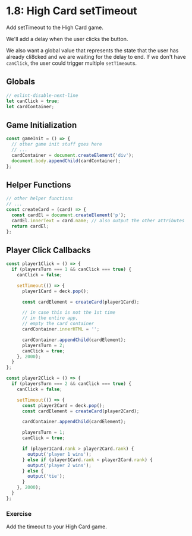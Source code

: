 # 1.8: High Card setTimeout

Add setTimeout to the High Card game.

We'll add a delay when the user clicks the button.

We also want a global value that represents the state that the user has already cli8cked and we are waiting for the delay to end. If we don't have `canClick`, the user could trigger multiple `setTimeout`s.

## Globals

```js
// eslint-disable-next-line
let canClick = true;
let cardContainer;
```

## Game Initialization

```js
const gameInit = () => {
  // other game init stuff goes here
  // ...
  cardContainer = document.createElement('div');
  document.body.appendChild(cardContainer);
};
```

## Helper Functions

```js
// other helper functions
// ...
const createCard = (card) => {
  const cardEl = document.createElement('p');
  cardEl.innerText = card.name; // also output the other attributes
  return cardEl;
};
```

## Player Click Callbacks

```js
const player1Click = () => {
  if (playersTurn === 1 && canClick === true) {
    canClick = false;

    setTimeout(() => {
      player1Card = deck.pop();

      const cardElement = createCard(player1Card);

      // in case this is not the 1st time
      // in the entire app,
      // empty the card container
      cardContainer.innerHTML = '';

      cardContainer.appendChild(cardElement);
      playersTurn = 2;
      canClick = true;
    }, 2000);
  }
};

const player2Click = () => {
  if (playersTurn === 2 && canClick === true) {
    canClick = false;

    setTimeout(() => {
      const player2Card = deck.pop();
      const cardElement = createCard(player2Card);

      cardContainer.appendChild(cardElement);

      playersTurn = 1;
      canClick = true;

      if (player1Card.rank > player2Card.rank) {
        output('player 1 wins');
      } else if (player1Card.rank < player2Card.rank) {
        output('player 2 wins');
      } else {
        output('tie');
      }
    }, 2000);
  }
};
```

### Exercise

Add the timeout to your High Card game.
